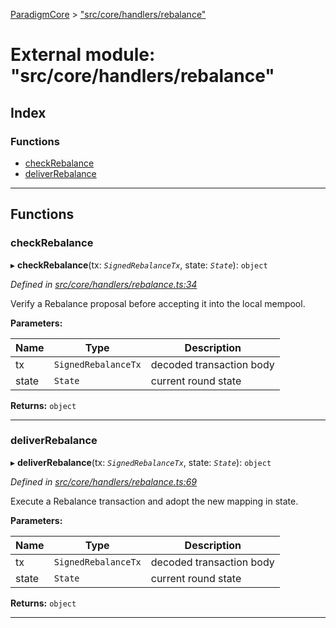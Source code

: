 [ParadigmCore](../README.md) > ["src/core/handlers/rebalance"](../modules/_src_core_handlers_rebalance_.md)

# External module: "src/core/handlers/rebalance"

## Index

### Functions

* [checkRebalance](_src_core_handlers_rebalance_.md#checkrebalance)
* [deliverRebalance](_src_core_handlers_rebalance_.md#deliverrebalance)

---

## Functions

<a id="checkrebalance"></a>

###  checkRebalance

▸ **checkRebalance**(tx: *`SignedRebalanceTx`*, state: *`State`*): `object`

*Defined in [src/core/handlers/rebalance.ts:34](https://github.com/paradigmfoundation/paradigmcore/blob/7d688ae/src/core/handlers/rebalance.ts#L34)*

Verify a Rebalance proposal before accepting it into the local mempool.

**Parameters:**

| Name | Type | Description |
| ------ | ------ | ------ |
| tx | `SignedRebalanceTx` |  decoded transaction body |
| state | `State` |  current round state |

**Returns:** `object`

___
<a id="deliverrebalance"></a>

###  deliverRebalance

▸ **deliverRebalance**(tx: *`SignedRebalanceTx`*, state: *`State`*): `object`

*Defined in [src/core/handlers/rebalance.ts:69](https://github.com/paradigmfoundation/paradigmcore/blob/7d688ae/src/core/handlers/rebalance.ts#L69)*

Execute a Rebalance transaction and adopt the new mapping in state.

**Parameters:**

| Name | Type | Description |
| ------ | ------ | ------ |
| tx | `SignedRebalanceTx` |  decoded transaction body |
| state | `State` |  current round state |

**Returns:** `object`

___

